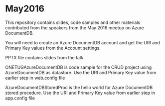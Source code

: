 # May2016

This repository contains slides, code samples and other materials contributed from the speakers from the May 2016 meetup on Azure DocumentDB.

You will need to create an Azure DocumentDB account and get the URI and Primary Key values from the Account settings.

PPTX file contains slides from the talk

ONETUGAzureDocumentDB is code sample for the CRUD project using AzureDocumentDB as datastore. Use the URI and Primary Key value from earlier step in web.config file

AzureDocumentDBStoredProc is the hello world for Azure DocumentDB stored procedure. Use the URI and Primary Key value from earlier step in app.config file
